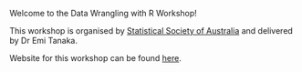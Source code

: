 

Welcome to the Data Wrangling with R Workshop!

This workshop is organised by [Statistical Society of Australia](https://www.statsoc.org.au/event-4012234) and delivered by Dr Emi Tanaka.

Website for this workshop can be found [here](http://emitanaka.org/datawrangle-workshop-ssavic/).
